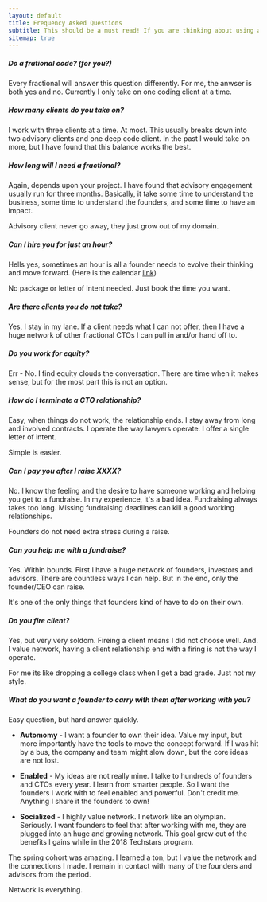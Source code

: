 ```yaml
---
layout: default
title: Frequency Asked Questions
subtitle: This should be a must read! If you are thinking about using a fractional anything, or anyone to solve a business problem, it might make sense to understand some basics.
sitemap: true
---
```


##### Do a frational code? (for you?)
Every fractional will answer this question differently. For me, the anwser is both
yes and no. Currently I only take on one coding client at a time.

##### How many clients do you take on?
I work with three clients at a time. At most. This usually breaks down into
two advisory clients and one deep code client. In the past I would take on more,
but I have found that this balance works the best.

##### How long will I need a fractional?
Again, depends upon your project. I have found that advisory engagement
usually run for three months. Basically, it take some time to understand the business,
some time to understand the founders, and some time to have an impact.

Advisory client never go away, they just grow out of my domain.

##### Can I hire you for just an hour?
Hells yes, sometimes an hour is all a founder needs to evolve their 
thinking and move forward. (Here is the calendar [link](https://calendly.com/stephan-smith/on-demand))

No package or letter of intent needed. Just book the time you want.

##### Are there clients you do not take?
Yes, I stay in my lane. If a client needs what I can not offer, then 
I have a huge network of other fractional CTOs I can pull in and/or hand
off to.

##### Do you work for equity?
Err - No. I find equity clouds the conversation. There are time when it makes
sense, but for the most part this is not an option.

##### How do I terminate a CTO relationship?
Easy, when things do not work, the relationship ends. I stay away from
long and involved contracts. I operate the way lawyers operate. I offer a 
single letter of intent.

Simple is easier.

##### Can I pay you after I raise XXXX?
No. I know the feeling and the desire to have someone working and helping
you get to a fundraise. In my experience, it's a bad idea. Fundraising always
takes too long. Missing fundraising deadlines can kill a good working relationships.

Founders do not need extra stress during a raise.

##### Can you help me with a fundraise?
Yes. Within bounds. First I have a huge network of founders, investors and 
advisors. There are countless ways I can help. But in the end, only the founder/CEO
can raise.

It's one of the only things that founders kind of have to do on their own.

##### Do you fire client?
Yes, but very very soldom. Fireing a client means I did not choose well.
And. I value network, having a client relationship end with a firing is
not the way I operate.

For me its like dropping a college class when I get a bad grade. Just not my style.

##### What do you want a founder to carry with them after working with you?
Easy question, but hard answer quickly.

- **Automomy** - I want a founder to own their idea. Value my input, but more importantly
have the tools to move the concept forward. If I was hit by a bus, the company and 
team might slow down, but the core ideas are not lost.

- **Enabled** - My ideas are not really mine. I talke to hundreds of founders and CTOs
every year. I learn from smarter people. So I want the founders I work with to feel 
enabled and powerful. Don't credit me. Anything I share it the founders to own!

- **Socialized** - I highly value network. I network like an olympian. Seriously. I want
founders to feel that after working with me, they are plugged into an huge and growing 
network. This goal grew out of the benefits I gains while in the 2018 Techstars program.

The spring cohort was amazing. I learned a ton, but I value the network and the connections
I made. I remain in contact with many of the founders and advisors from the period. 

Network is everything.